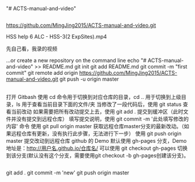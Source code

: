 "# ACTS-manual-and-video" 


##
https://github.com/MingJing2015/ACTS-manual-and-video.git

HSS help 6 ALC - HSS-3(2 ExpSites).mp4 

先自己看，我录的视频


…or create a new repository on the command line
echo "# ACTS-manual-and-video" >> README.md
git init
git add README.md
git commit -m "first commit"
git remote add origin https://github.com/MingJing2015/ACTS-manual-and-video.git
git push -u origin master


##
打开 Gitbash
使用 cd 命令用于切换到对应仓库的目录，cd .. 用于切换到上级目录，ls 用于查看当前目录下面的文件/夹
当修改了一段代码后，使用 git status 查看当前改动
如果需要把所有改动提交上去，使用 git add . 提交到缓冲区（此时文件并没有提交到远程仓库）
填写提交说明，使用 git commit -m '此处填写修改的内容' 命令
使用 git pull origin master 获取远程仓库master分支的最新改动。（如果远程仓库有更新，没有执行此步骤，无法进行下一步）
使用 git push origin master 提交改动到远程仓库
github 的 Demo 默认使用 gh-pages 分支，Demo 地址是：http://用户名.github.io/仓库名/ 可以使用 git checkout gh-pages 切换到该分支(默认没有这个分支，需要使用git checkout -b gh-pages创建该分支)。


##



git add . 
git commit -m 'new'
git push origin master


